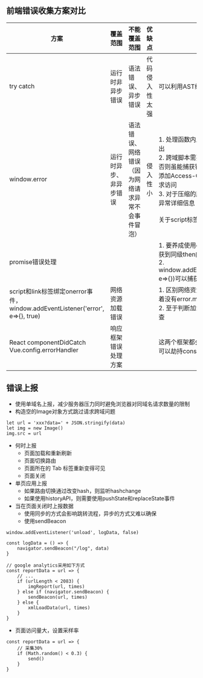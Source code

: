 
## 前端错误收集方案对比
方案 | 覆盖范围 | 不能覆盖范围 | 优缺点 | 注意点
---|---|---|---|---
try catch | 运行时非异步错误 | 语法错误、异步错误 | 代码侵入性太强 | 可以利用AST给函数代码外包一层try catch
window.error | 运行时异步、非异步错误 |  语法错误、网络错误（因为网络请求异常不会事件冒泡） | 侵入性小 | 1. 处理函数内显式返回true，保证错误不被向上抛出 <br>2. 跨域脚本需要加上crossorigin="anonymous"，否则虽能捕获错误但是缺少异常信息，同时服务器添加Access-Control-Allow-Origin指定允许域请求访问<br>3. 对于压缩的脚本需要结合sourcemap文件来获取异常详细信息 <br><br>关于script标签知识可以参考[这里](https://github.com/rainjay/blog/issues/1)
promise错误处理 | | | | 1. 要养成使用catch的方式，因为onReject不能捕获到同级then内的错误<br>2. window.addEventListener("unhandledrejection", e=>{})可以捕获promise全局异常
script和link标签绑定onerror事件， window.addEventListener('error', e=>{}, true) | 网络资源加载错误 | | | 1. 区别网络资源加载错误和其他一般错误在于，前着没有error.message<br>2. 至于判断加载类别如404需要结合后端日志来排查
React componentDidCatch<br>Vue.config.errorHandler | 响应框架错误处理方案 | | | 这两个框架都会用console.error来抛出错误，因此可以劫持console.error来做处理

## 错误上报
* 使用单域名上报，减少服务器压力同时避免浏览器对同域名请求数量的限制
* 构造空的Image对象方式跳过请求跨域问题
```
let url = 'xxx?data=' + JSON.stringify(data)
let img = new Image()
img.src = url
```
* 何时上报
    - 页面加载和重新刷新
    - 页面切换路由
    - 页面所在的 Tab 标签重新变得可见
    - 页面关闭
* 单页应用上报
    - 如果路由切换通过改变hash，则监听hashchange
    - 如果使用historyAPI，则需要使用pushState和replaceState事件
* 当在页面关闭时上报数据
    - 使用同步的方式会影响跳转流程，异步的方式又难以确保
    - 使用sendBeacon
```
window.addEventListener('unload', logData, false)

const logData = () => {
    navigator.sendBeacon("/log", data)
}

// google analytics采用如下方式
const reportData = url => {
    // ...
    if (urlLength < 2083) {
        imgReport(url, times)
    } else if (navigator.sendBeacon) {
        sendBeacon(url, times)
    } else {
        xmlLoadData(url, times)
    }
}
```
* 页面访问量大，设置采样率
```
const reportData = url => {
    // 采集30%
    if (Math.random() < 0.3) {
        send()
    }
}
```